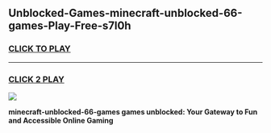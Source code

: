 
## Unblocked-Games-minecraft-unblocked-66-games-Play-Free-s7l0h
<h3>
<a href="https://premium76.site?title=minecraft-unblocked-66-games&ref=24M">CLICK TO PLAY</a></h3>
<hr>

<h3>
<a href="https://premium76.site?title=minecraft-unblocked-66-games&ref=24M">CLICK 2 PLAY</a>
  
</h3>

<a href="https://premium76.site?title=minecraft-unblocked-66-games&ref=24M"><img src="https://clearcache.store/games.png"></a>


**minecraft-unblocked-66-games games unblocked: Your Gateway to Fun and Accessible Online Gaming**
